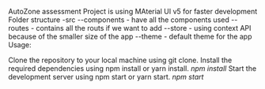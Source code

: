 AutoZone assessment
Project is using MAterial UI v5 for faster development
Folder structure
-src
--components - have all the components used
--routes - contains all the routs if we want to add
--store - using context API because of the smaller size of the app
--theme - default theme for the app
Usage:

Clone the repository to your local machine using git clone.
Install the required dependencies using npm install or yarn install. _npm install_
Start the development server using npm start or yarn start. _npm start_
